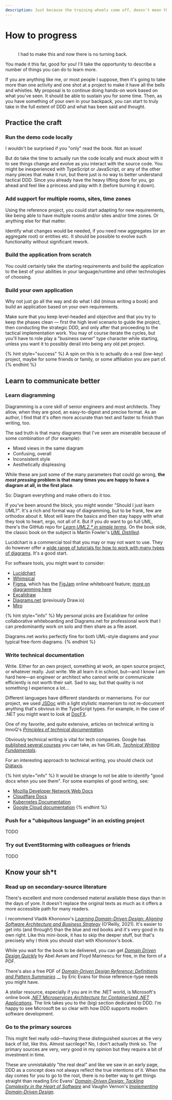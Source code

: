 ```yaml
---
description: Just because the training wheels come off, doesn't mean the fun is over.
---
```


# How to progress

<figure><img src=".gitbook/assets/6rftkh.jpg" alt=""><figcaption><p>I had to make this and now there is no turning back.</p></figcaption></figure>

You made it this far, good for you! I'll take the opportunity to describe a number of things you can do to learn more.

If you are anything like me, or most people I suppose, then it's going to take more than one activity and one shot at a project to make it have all the bells and whistles. My proposal is to continue doing hands-on work based on what you've seen. It should be able to sustain you for some time. Then, as you have something of your own in your backpack, you can start to truly take in the full extent of DDD and what has been said and thought.

## Practice the craft

### Run the demo code locally

I wouldn't be surprised if you "only" read the book. Not an issue!

But do take the time to actually run the code locally and muck about with it to see things change and evolve as you interact with the source code. You might be inexperienced with TypeScript or JavaScript, or any of the other many pieces that make it run, but there just is no way to better understand tactical DDD. Since you already have the heavy lifting done for you, go ahead and feel like a princess and play with it (before burning it down).

### Add support for multiple rooms, sites, time zones

Using the reference project, you could start adapting for new requirements, like being able to have multiple rooms and/or sites and/or time zones. Or anything else for that matter.

Identify what changes would be needed, if you need new aggregates (or an aggregate root) or entities etc. It should be possible to evolve such functionality without significant rework.

### Build the application from scratch

You could certainly take the starting requirements and build the application to the best of your abilities in your language/runtime and other technologies of choosing.

### Build your own application

Why not just go all the way and do what I did (minus writing a book) and build an application based on your own requirements.

Make sure that you keep level-headed and objective and that you try to keep the phases clean — first the high level scenario to guide the project, then conducting the strategic DDD, and only after that proceeding to the tactical implementation work. You may of course iterate the cycles, but you'll have to role play a "business owner" type character while starting, unless you want it to possibly derail into being any old pet project.

{% hint style="success" %}
A spin on this is to actually do a real (low-key) project, maybe for some friends or family, or some affiliation you are part of.
{% endhint %}

## Learn to communicate better

### Learn diagramming

Diagramming is a core skill of senior engineers and most architects. They allow, when they are good, an easy-to-digest and precise format. As an author, I find that it's often more accurate than text and faster to finish than writing, too.

The sad truth is that many diagrams that I've seen are miserable because of some combination of (for example):

* Mixed views in the same diagram
* Confusing, overall
* Inconsistent style
* Aesthetically displeasing

While these are just some of the many parameters that could go wrong, **the **_**most pressing**_** problem is that many times you are happy to have a diagram at all, in the first place**.

So: Diagram everything and make others do it too.

If you've been around the block, you might wonder "Should I just learn UML?". It's a rich and formal way of diagramming, but to be frank, few are orthodox about it. Most will learn the basics and then stay happy with what they took to heart, ergo, not all of it. But if you _do_ want to go full UML, there's the GitHub repo for [_Learn UML2.\* in simple terms_](https://github.com/imalitavakoli/learn-uml2). On the book side, the classic book on the subject is Martin Fowler's [_UML Distilled_](https://martinfowler.com/books/uml.html).

Lucidchart is a commercial tool that you may or may not want to use. They do however offer a [wide range of tutorials for how to work with many types of diagrams](https://www.lucidchart.com/pages/tour). It's a good start.

For software tools, you might want to consider:

* [Lucidchart](https://lucid.co)
* [Whimsical](https://whimsical.com)
* [Figma](https://www.figma.com), which has the [FigJam](https://www.figma.com/figjam/) online whiteboard feature; [more on diagramming here](https://www.figma.com/learn-diagramming/what-is-diagramming/)
* [Excalidraw](https://excalidraw.com)
* [Diagrams.net](https://www.diagrams.net) (previously Draw.io)
* [Miro](https://miro.com)

{% hint style="info" %}
My personal picks are Excalidraw for online collaborative whiteboarding and Diagrams.net for professional work that I can predominantly work on solo and then share as a file asset.

Diagrams.net works perfectly fine for both UML-style diagrams and your typical free-form diagrams.
{% endhint %}

### Write technical documentation

Write. Either for an own project, something at work, an open source project, or whatever really. Just write. We all learn it in school, but—and I know I am hard here—an engineer or architect who cannot write or communicate efficiently is not worth their salt. Sad to say, but that quality is not something I experience a lot...

Different languages have different standards or mannerisms. For our project, we used [JSDoc](https://jsdoc.app) with a light stylistic mannerism to not re-document anything that's obvious in the TypeScript types. For example, in the case of .NET you might want to look at [DocFX](https://docs.microsoft.com/en-us/shows/on-net/intro-to-docfx).

One of my favorite, and quite extensive, articles on technical writing is InnoQ's [_Principles of technical documentation_](https://www.innoq.com/en/articles/2022/01/principles-of-technical-documentation/).

Obviously technical writing is vital for tech companies. Google has [published several courses](https://developers.google.com/tech-writing/overview) you can take, as has GitLab, [_Technical Writing Fundamentals_](https://about.gitlab.com/handbook/engineering/ux/technical-writing/fundamentals/).

For an interesting approach to technical writing, you should check out [Diátaxis](https://diataxis.fr).

{% hint style="info" %}
It would be strange to not be able to identify "good docs when you see them". For some examples of good writing, see:

* [Mozilla Developer Network Web Docs](https://developer.mozilla.org/en-US/docs/Learn)
* [Cloudflare Docs](https://developers.cloudflare.com)
* [Kubernetes Documentation](https://kubernetes.io/docs/home/)
* [Google Cloud documentation](https://cloud.google.com/docs)
{% endhint %}

### Push for a "ubiquitous language" in an existing project

TODO

### Try out EventStorming with colleagues or friends

TODO

## Know your sh\*t

### Read up on secondary-source literature

There's excellent and more condensed material available these days than in the days of yore. It doesn't replace the original texts as much as it offers a more accessible path for many readers.

I recommend Vladik Khononov's [_Learning Domain-Driven Design: Aligning Software Architecture and Business Strategy_](https://www.goodreads.com/en/book/show/57573212-learning-domain-driven-design) (O'Reilly, 2021). It's easier to get into (and through!) than the blue and red books and it's very good in its own right. Like this mini-book, it has to skip the deeper stuff, but that's precisely why I think you should start with Khononov's book.

While you wait for the book to be delivered, you can get [_Domain Driven Design Quickly_](https://www.infoq.com/minibooks/domain-driven-design-quickly/) by Abel Avram and Floyd Marinescu for free, in the form of a PDF.

There's also a free PDF of [_Domain-Driven Design Reference: Definitions and Pattern Summaries_](https://www.domainlanguage.com/wp-content/uploads/2016/05/DDD\_Reference\_2015-03.pdf) __ by Eric Evans for those reference-type needs you might have.

A stellar resource, especially if you are in the .NET world, is Microsoft's online book [_.NET Microservices Architecture for Containerized .NET Applications_](https://docs.microsoft.com/en-us/dotnet/architecture/microservices/microservice-ddd-cqrs-patterns/). The link takes you to the (big) section dedicated to DDD. I'm happy to see Microsoft be so clear with how DDD supports modern software development.

### Go to the primary sources

This might feel really odd—having these distinguished sources at the very back of list, like this. Almost sacrilege? No, I don't actually think so. The primary sources are very, very good in my opinion but they require a bit of investment in time.

These are unmistakably "the real deal" and like we saw in an early page, DDD as a concept does not always reflect the true intentions of it. When the day comes for you to go to the root, there is no better way to get things straight than reading Eric Evans' [_Domain-Driven Design: Tackling Complexity in the Heart of Software_](https://www.goodreads.com/book/show/179133.Domain\_Driven\_Design) and Vaughn Vernon's [_Implementing Domain-Driven Design_](https://www.goodreads.com/book/show/15756865-implementing-domain-driven-design).
